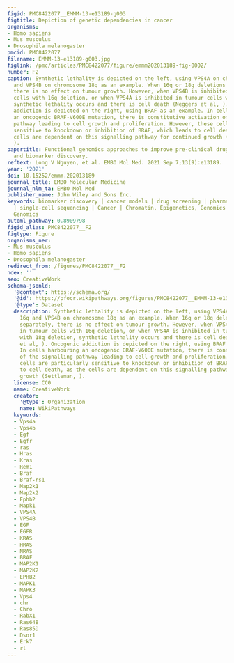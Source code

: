 ```yaml
---
figid: PMC8422077__EMMM-13-e13189-g003
figtitle: Depiction of genetic dependencies in cancer
organisms:
- Homo sapiens
- Mus musculus
- Drosophila melanogaster
pmcid: PMC8422077
filename: EMMM-13-e13189-g003.jpg
figlink: /pmc/articles/PMC8422077/figure/emmm202013189-fig-0002/
number: F2
caption: Synthetic lethality is depicted on the left, using VPS4A on chromosome 16q
  and VPS4B on chromosome 18q as an example. When 16q or 18q deletions occur separately,
  there is no effect on tumour growth. However, when VPS4B is inhibited in tumour
  cells with 16q deletion, or when VPS4A is inhibited in tumour cells with 18q deletion,
  synthetic lethality occurs and there is cell death (Neggers et al, ). Oncogenic
  addiction is depicted on the right, using BRAF as an example. In cells harbouring
  an oncogenic BRAF‐V600E mutation, there is constitutive activation of the signalling
  pathway leading to cell growth and proliferation. However, these cells are particularly
  sensitive to knockdown or inhibition of BRAF, which leads to cell death, as the
  cells are dependent on this signalling pathway for continued growth (Settleman,
  ).
papertitle: Functional genomics approaches to improve pre‐clinical drug screening
  and biomarker discovery.
reftext: Long V Nguyen, et al. EMBO Mol Med. 2021 Sep 7;13(9):e13189.
year: '2021'
doi: 10.15252/emmm.202013189
journal_title: EMBO Molecular Medicine
journal_nlm_ta: EMBO Mol Med
publisher_name: John Wiley and Sons Inc.
keywords: biomarker discovery | cancer models | drug screening | pharmacogenomics
  | single‐cell sequencing | Cancer | Chromatin, Epigenetics, Genomics & Functional
  Genomics
automl_pathway: 0.8909798
figid_alias: PMC8422077__F2
figtype: Figure
organisms_ner:
- Mus musculus
- Homo sapiens
- Drosophila melanogaster
redirect_from: /figures/PMC8422077__F2
ndex: ''
seo: CreativeWork
schema-jsonld:
  '@context': https://schema.org/
  '@id': https://pfocr.wikipathways.org/figures/PMC8422077__EMMM-13-e13189-g003.html
  '@type': Dataset
  description: Synthetic lethality is depicted on the left, using VPS4A on chromosome
    16q and VPS4B on chromosome 18q as an example. When 16q or 18q deletions occur
    separately, there is no effect on tumour growth. However, when VPS4B is inhibited
    in tumour cells with 16q deletion, or when VPS4A is inhibited in tumour cells
    with 18q deletion, synthetic lethality occurs and there is cell death (Neggers
    et al, ). Oncogenic addiction is depicted on the right, using BRAF as an example.
    In cells harbouring an oncogenic BRAF‐V600E mutation, there is constitutive activation
    of the signalling pathway leading to cell growth and proliferation. However, these
    cells are particularly sensitive to knockdown or inhibition of BRAF, which leads
    to cell death, as the cells are dependent on this signalling pathway for continued
    growth (Settleman, ).
  license: CC0
  name: CreativeWork
  creator:
    '@type': Organization
    name: WikiPathways
  keywords:
  - Vps4a
  - Vps4b
  - Egf
  - Egfr
  - ras
  - Hras
  - Kras
  - Rem1
  - Braf
  - Braf-rs1
  - Map2k1
  - Map2k2
  - Ephb2
  - Mapk1
  - VPS4A
  - VPS4B
  - EGF
  - EGFR
  - KRAS
  - HRAS
  - NRAS
  - BRAF
  - MAP2K1
  - MAP2K2
  - EPHB2
  - MAPK1
  - MAPK3
  - Vps4
  - chr
  - Chro
  - RabX1
  - Ras64B
  - Ras85D
  - Dsor1
  - Erk7
  - rl
---
```

